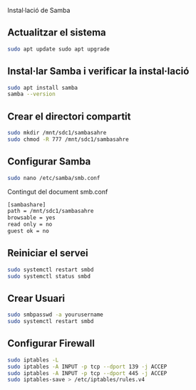 Instal·lació de Samba

## Actualitzar el sistema
```bash
sudo apt update sudo apt upgrade
```
## Instal·lar Samba i verificar la instal·lació
```bash
sudo apt install samba
samba --version
```
## Crear el directori compartit
```bash
sudo mkdir /mnt/sdc1/sambasahre
sudo chmod -R 777 /mnt/sdc1/sambasahre
```
## Configurar Samba
```bash
sudo nano /etc/samba/smb.conf
```
Contingut del document smb.conf
```txt
[sambashare]
path = /mnt/sdc1/sambasahre
browsable = yes
read only = no
guest ok = no
```
## Reiniciar el servei
```bash
sudo systemctl restart smbd
sudo systemctl status smbd
```
## Crear Usuari
```bash
sudo smbpasswd -a yourusername
sudo systemctl restart smbd
```

## Configurar Firewall
```bash
sudo iptables -L
sudo iptables -A INPUT -p tcp --dport 139 -j ACCEP
sudo iptables -A INPUT -p tcp --dport 445 -j ACCEP
sudo iptables-save > /etc/iptables/rules.v4
```